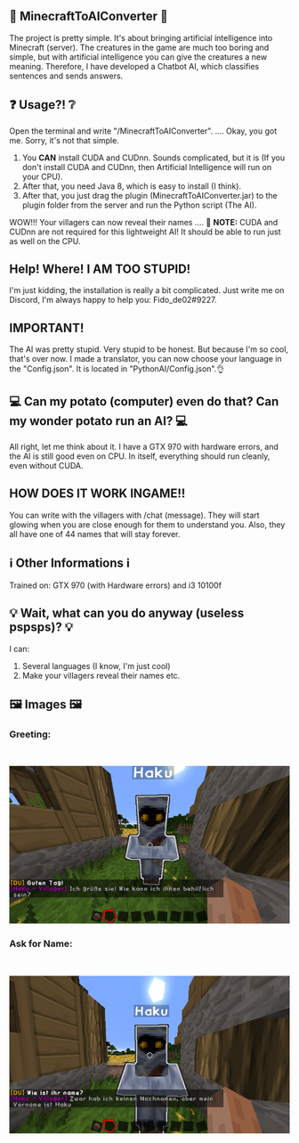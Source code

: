 <h2>🤖 MinecraftToAIConverter 🤖</h2>
  The project is pretty simple. It's about bringing artificial intelligence into Minecraft (server). The creatures in the game are much too boring and simple, but with artificial intelligence you can give the creatures a new meaning. Therefore, I have developed a Chatbot AI, which classifies sentences and sends answers.

<h2>❓ Usage?! ❔</h2>
  Open the terminal and write "/MinecraftToAIConverter".
  .... Okay, you got me. Sorry, it's not that simple.
  
1. You **CAN** install CUDA and CUDnn. Sounds complicated, but it is (If you don't install CUDA and CUDnn, then Artificial Intelligence will run on your CPU).
2. After that, you need Java 8, which is easy to install (I think).
3. After that, you just drag the plugin (MinecraftToAIConverter.jar) to the plugin folder from the server and run the Python script (The AI).

WOW!!! Your villagers can now reveal their names .... 👏 
<strong>NOTE:</strong> CUDA and CUDnn are not required for this lightweight AI! It should be able to run just as well on the CPU.

<h2>Help! Where! I AM TOO STUPID!</h2>
  I'm just kidding, the installation is really a bit complicated. Just write me on Discord, I'm always happy to help you: Fido_de02#9227.

<h2><strong>IMPORTANT!</strong></h2>
  The AI was pretty stupid. Very stupid to be honest. But because I'm so cool, that's over now. I made a translator, you can now choose your language in the "Config.json". It is located in "PythonAI/Config.json".👌

<h2>💻 Can my potato (computer) even do that? Can my wonder potato run an AI? 💻</h2>
  All right, let me think about it. I have a GTX 970 with hardware errors, and the AI is still good even on CPU. In itself, everything should run cleanly, even without CUDA.

<h2>HOW DOES IT WORK INGAME!!</h2>
  You can write with the villagers with /chat (message). They will start glowing when you are close enough for them to understand you. Also, they all have one of 44 names that will stay forever.

<h2>ℹ️ Other Informations ℹ️ </h2>
  Trained on: GTX 970 (with Hardware errors) and i3 10100f
<h2>💡 Wait, what can you do anyway (useless pspsps)? 💡</h2>
  I can:</br>
  
1. Several languages (I know, I'm just cool)
2. Make your villagers reveal their names etc.
<h2>🖼️ Images 🖼️</h2>
<h3>Greeting:</h3> <br />

![alt text](https://raw.githubusercontent.com/Fidode07/MinecraftToAIConverter/main/IMAGES/greeting.png)

<h3>Ask for Name:</h3> <br />

![alt text](https://raw.githubusercontent.com/Fidode07/MinecraftToAIConverter/main/IMAGES/name.png)
